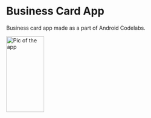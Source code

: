 # Business Card App
Business card app made as a part of Android Codelabs.

<img src=![image](https://github.com/user-attachments/assets/cbba35ea-bf71-4959-bf18-d96704446a3c)
 alt="Pic of the app" width="100" height="200"/>
